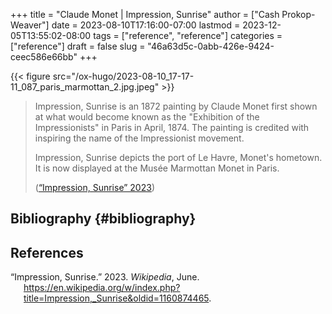 +++
title = "Claude Monet | Impression, Sunrise"
author = ["Cash Prokop-Weaver"]
date = 2023-08-10T17:16:00-07:00
lastmod = 2023-12-05T13:55:02-08:00
tags = ["reference", "reference"]
categories = ["reference"]
draft = false
slug = "46a63d5c-0abb-426e-9424-ceec586e66bb"
+++

{{< figure src="/ox-hugo/2023-08-10_17-17-11_087_paris_marmottan_2.jpg.jpeg" >}}

> Impression, Sunrise is an 1872 painting by Claude Monet first shown at what would become known as the "Exhibition of the Impressionists" in Paris in April, 1874. The painting is credited with inspiring the name of the Impressionist movement.
>
> Impression, Sunrise depicts the port of Le Havre, Monet's hometown. It is now displayed at the Musée Marmottan Monet in Paris.
>
> (<a href="#citeproc_bib_item_1">“Impression, Sunrise” 2023</a>)


## Bibliography {#bibliography}

## References

<style>.csl-entry{text-indent: -1.5em; margin-left: 1.5em;}</style><div class="csl-bib-body">
  <div class="csl-entry"><a id="citeproc_bib_item_1"></a>“Impression, Sunrise.” 2023. <i>Wikipedia</i>, June. <a href="https://en.wikipedia.org/w/index.php?title=Impression,_Sunrise&oldid=1160874465">https://en.wikipedia.org/w/index.php?title=Impression,_Sunrise&#38;oldid=1160874465</a>.</div>
</div>
